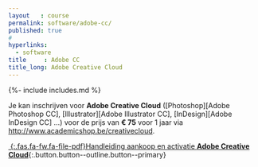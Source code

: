 ```yaml
---
layout   : course
permalink: software/adobe-cc/
published: true
#
hyperlinks:
  - software
title     : Adobe CC
title_long: Adobe Creative Cloud
---
```

{%- include includes.md %}

Je kan inschrijven voor **Adobe Creative Cloud** ([Photoshop][Adobe Photoshop CC], [Illustrator][Adobe Illustrator CC], [InDesign][Adobe InDesign CC] …) voor de prijs van **&euro; 75** voor 1 jaar via <http://www.academicshop.be/creativecloud>.

[*&nbsp;*{:.fas.fa-fw.fa-file-pdf}Handleiding aankoop en activatie **Adobe Creative Cloud**](https://studentarteveldehsbe.sharepoint.com/sites/dinar/Diensten/ADIICT/ICT/Afsprakenkader/Adobe%20aankopen%20en%20activeren.pdf){:.button.button--outline.button--primary}
